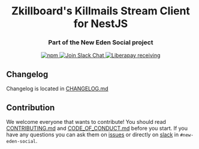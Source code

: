 <h1 align="center">
  Zkillboard's Killmails Stream Client for NestJS
</h1>

<h3 align="center">Part of the New Eden Social project</h3>

<div align="center">
  <a target="_blank" href="https://www.npmjs.com/package/@new-eden-social/killmails-stream">
    <img alt="npm" src="https://img.shields.io/npm/v/@new-eden-social/killmails-stream.svg">
  </a>
  <a target="_blank" href="https://www.fuzzwork.co.uk/tweetfleet-slack-invites/">
    <img src="https://img.shields.io/badge/slack-%23evebook-ff69b4.svg" alt="Join Slack Chat" />
  </a>
  <a target="_blank" href="https://liberapay.com/New-Eden-Social">
    <img alt="Liberapay receiving" src="https://img.shields.io/liberapay/receives/new-eden-social.svg"
    alt="Librepay Donations">
  </a>
</div>


## Changelog

Changelog is located in [CHANGELOG.md](/packages/killmails-stream/CHANGELOG.md)

## Contribution
We welcome everyone that wants to contribute! You should read [CONTRIBUTING.md](/CONTRIBUTING.md) and [CODE_OF_CONDUCT.md](/CODE_OF_CONDUCT.md) before you start. If you have any questions you can ask them on [issues](https://github.com/new-eden-social/new-eden-social/issues) or directly on [slack](https://www.fuzzwork.co.uk/tweetfleet-slack-invites/) in `#new-eden-social`.
